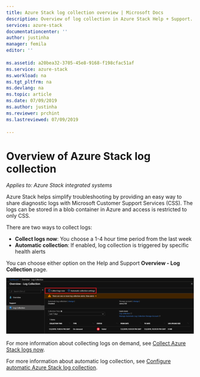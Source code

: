 ```yaml
---
title: Azure Stack log collection overview | Microsoft Docs
description: Overview of log collection in Azure Stack Help + Support.
services: azure-stack
documentationcenter: ''
author: justinha
manager: femila
editor: ''

ms.assetid: a20bea32-3705-45e8-9168-f198cfac51af
ms.service: azure-stack
ms.workload: na
ms.tgt_pltfrm: na
ms.devlang: na
ms.topic: article
ms.date: 07/09/2019
ms.author: justinha
ms.reviewer: prchint
ms.lastreviewed: 07/09/2019

---
```

# Overview of Azure Stack log collection 

*Applies to: Azure Stack integrated systems*

Azure Stack helps simplify troubleshooting by providing an easy way to share diagnostic logs with Microsoft Customer Support Services (CSS). The logs can be stored in a blob container in Azure and access is restricted to only CSS. 
   
There are two ways to collect logs:

- **Collect logs now**: You choose a 1-4 hour time period from the last week
- **Automatic collection**: If enabled, log collection is triggered by specific health alerts 

You can choose either option on the Help and Support **Overview - Log Collection** page. 

![Screenshot of Log Collection options](media/azure-stack-automatic-log-collection/azure-stack-log-collection-overview.png)

For more information about collecting logs on demand, see [Collect Azure Stack logs now](azure-stack-configure-on-demand-log-collection.md).

For more information about automatic log collection, see [Configure automatic Azure Stack log collection](azure-stack-configure-automatic-log-collection.md).